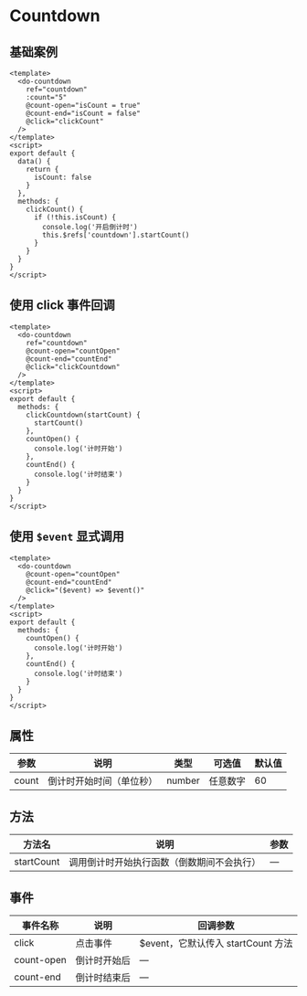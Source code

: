 # Countdown

## 基础案例

```vue
<template>
  <do-countdown
    ref="countdown"
    :count="5"
    @count-open="isCount = true"
    @count-end="isCount = false"
    @click="clickCount"
  />
</template>
<script>
export default {
  data() {
    return {
      isCount: false
    }
  },
  methods: {
    clickCount() {
      if (!this.isCount) {
        console.log('开启倒计时')
        this.$refs['countdown'].startCount()
      }
    }
  }
}
</script>
```

## 使用 click 事件回调

```vue
<template>
  <do-countdown
    ref="countdown"
    @count-open="countOpen"
    @count-end="countEnd"
    @click="clickCountdown"
  />
</template>
<script>
export default {
  methods: {
    clickCountdown(startCount) {
      startCount()
    },
    countOpen() {
      console.log('计时开始')
    },
    countEnd() {
      console.log('计时结束')
    }
  }
}
</script>
```

## 使用 `$event` 显式调用

```vue
<template>
  <do-countdown
    @count-open="countOpen"
    @count-end="countEnd"
    @click="($event) => $event()"
  />
</template>
<script>
export default {
  methods: {
    countOpen() {
      console.log('计时开始')
    },
    countEnd() {
      console.log('计时结束')
    }
  }
}
</script>
```

## 属性

| 参数  | 说明                     | 类型   | 可选值   | 默认值 |
| ----- | ------------------------ | ------ | -------- | ------ |
| count | 倒计时开始时间（单位秒） | number | 任意数字 | 60     |

## 方法

| 方法名     | 说明                                       | 参数 |
| ---------- | ------------------------------------------ | ---- |
| startCount | 调用倒计时开始执行函数（倒数期间不会执行） | —    |

## 事件

| 事件名称   | 说明         | 回调参数                           |
| ---------- | ------------ | ---------------------------------- |
| click      | 点击事件     | $event，它默认传入 startCount 方法 |
| count-open | 倒计时开始后 | —                                  |
| count-end  | 倒计时结束后 | —                                  |

